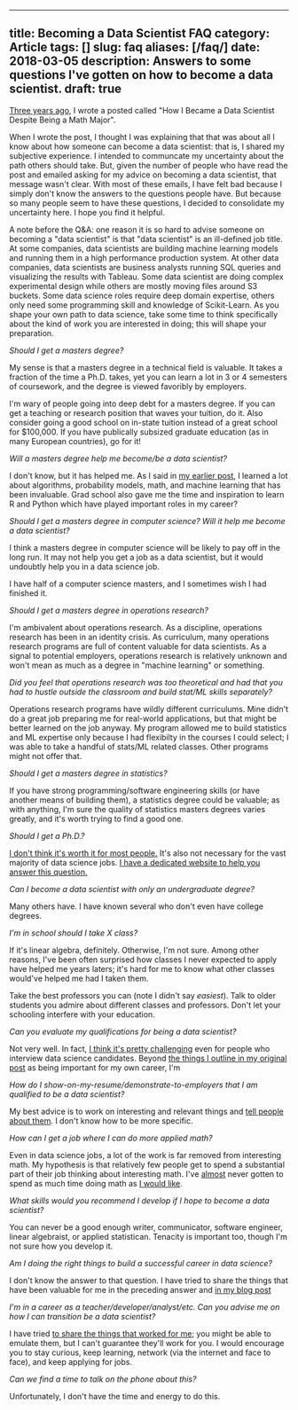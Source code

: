 ----
title: Becoming a Data Scientist FAQ
category: Article
tags: []
slug: faq
aliases: [/faq/]
date: 2018-03-05
description: Answers to some questions I've gotten on how to become a data scientist.
draft: true
---


[Three years ago](https://tdhopper.com/blog/how-i-became-a-data-scientist/), I wrote a posted called "How I Became a Data Scientist Despite Being a Math Major". 


When I wrote the post, I thought I was explaining that that was about all I know about how someone can become a data scientist: that is, I shared my subjective experience. I intended to communcate my uncertainty about the path others should take.  But, given the number of people who have read the post and emailed asking for my advice on becoming a data scientist, that message wasn't clear. With most of these emails, I have felt bad because I simply don't know the answers to the questions people have. But because so many people seem to have these questions, I decided to consolidate my uncertainty here. I hope you find it helpful.


A note before the Q&A: one reason it is so hard to advise someone on becoming a "data scientist" is that "data scientist" is an ill-defined job title. At some companies, data scientists are building machine learning models and running them in a high performance production system. At other data companies, data scientists are business analysts running SQL queries and visualizing the results with Tableau. Some data scientist are doing complex experimental design while others are mostly moving files around S3 buckets. Some data science roles require deep domain expertise, others only need some programming skill and knowledge of Scikit-Learn. As you shape your own path to data science, take some time to think specifically about the kind of work you are interested in doing; this will shape your preparation.

*Should I get a masters degree?*

My sense is that a masters degree in a technical field is valuable. It takes a fraction of the time a Ph.D. takes, yet you can learn a lot in 3 or 4 semesters of coursework, and the degree is viewed favoribly by employers.

I'm wary of people going into deep debt for a masters degree. If you can get a teaching or research position that waves your tuition, do it. Also consider going a good school on in-state tuition instead of a great school for $100,000. If you have publically subsized graduate education (as in many European countries), go for it!

*Will a masters degree help me become/be a data scientist?*

I don't know, but it has helped me. As I said in [my earlier post](https://tdhopper.com/blog/how-i-became-a-data-scientist/), I learned a lot about algorithms, probability models, math, and machine learning that has been invaluable. Grad school also gave me the time and inspiration to learn R and Python which have played important roles in my career?

*Should I get a masters degree in computer science? Will it help me become a data scientist?*

I think a masters degree in computer science will be likely to pay off in the long run. It may not help you get a job as a data scientist, but it would undoubtly help you in a data science job. 

I have half of a computer science masters, and I sometimes wish I had finished it.

*Should I get a masters degree in operations research?*

I'm ambivalent about operations research. As a discipline, operations research has been in an identity crisis. As curriculum, many operations research programs are full of content valuable for data scientists. As a signal to potential employers, operations research is relatively unknown and won't mean as much as a degree in "machine learning" or something.

*Did you feel that operations research was too theoretical and had that you had to hustle outside the classroom and build stat/ML skills separately?*

Operations research programs have wildly different curriculums. Mine didn't do a great job preparing me for real-world applications, but that might be better learned on the job anyway. My program allowed me to build statistics and ML expertise only because I had flexibilty in the courses I could select; I was able to take a handful of stats/ML related classes. Other programs might not offer that.

*Should I get a masters degree in statistics?*

If you have strong programming/software engineering skills (or have another means of building them), a statistics degree could be valuable; as with anything, I'm sure the quality of statistics masters degrees varies greatly, and it's worth trying to find a good one.

*Should I get a Ph.D.?*

[I don't think it's worth it for most people.](https://mobile.twitter.com/shouldyougetphd) It's also not necessary for the vast majority of data science jobs. [I have a dedicated website to help you answer this question.](https://shouldigetaphd.com)

*Can I become a data scientist with only an undergraduate degree?*

Many others have. I have known several who don't even have college degrees.

*I'm in school should I take X class?*

If it's linear algebra, definitely. Otherwise, I'm not sure. Among other reasons, I've been often surprised how classes I never expected to apply have helped me years laters; it's hard for me to know what other classes would've helped me had I taken them.

Take the best professors you can (note I didn't say _easiest_). Talk to older students you admire about different classes and professors.  Don't let your schooling interfere with your education.

*Can you evaluate my qualifications for being a data scientist?*

Not very well. In fact, [I think it's pretty challenging](https://tdhopper.com/blog/some-reflections-on-being-turned-down-for-a-lot-of-data-science-jobs/) even for people who interview data science candidates. Beyond [the things I outline in my original post](https://tdhopper.com/blog/how-i-became-a-data-scientist/) as being important for my own career, I'm 

*How do I show-on-my-resume/demonstrate-to-employers that I am qualified to be a data scientist?*

My best advice is to work on interesting and relevant things and [tell people about them](https://youtu.be/uRul8QdYvqQ). I don't know how to be more specific. 


*How can I get a job where I can do more applied math?*

Even in data science jobs, a lot of the work is far removed from interesting math. My hypothesis is that relatively few people get to spend a substantial part of their job thinking about interesting math. I've [almost](https://github.com/datamicroscopes/lda/graphs/contributors) never gotten to spend as much time doing math as [I would like](https://twitter.com/tdhopper/status/684380622639333376).

*What skills would you recommend I develop if I hope to become a data scientist?*

You can never be a good enough writer, communicator, software engineer, linear algebraist, or applied statistican. Tenacity is important too, though I'm not sure how you develop it.

*Am I doing the right things to build a successful career in data science?*

I don't know the answer to that question. I have tried to share the things that have been valuable for me in the preceding answer and [in my blog post](https://tdhopper.com/blog/how-i-became-a-data-scientist/) 

*I'm in a career as a teacher/developer/analyst/etc. Can you advise me on how I can transition be a data scientist?*

I have tried [to share the things that worked for me](https://tdhopper.com/blog/how-i-became-a-data-scientist/); you might be able to emulate them, but I can't guarantee they'll work for you. I would encourage you to stay curious, keep learning, network (via the internet and face to face), and keep applying for jobs.

*Can we find a time to talk on the phone about this?*

Unfortunately, I don't have the time and energy to do this.
